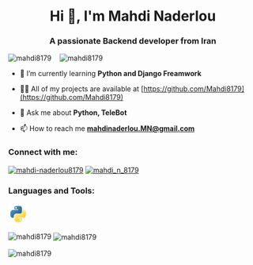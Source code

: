 <h1 align="center">Hi 👋, I'm Mahdi Naderlou</h1>
<h3 align="center">A passionate Backend developer from Iran</h3>

<img align="right" alt="mahdi8179" width = "400" src="https://mir-s3-cdn-cf.behance.net/project_modules/hd/06f21a161921919.63cd7887d0a70.gif">

<p align="left"> <img src="https://komarev.com/ghpvc/?username=mahdi8179&label=Profile%20views&color=0e75b6&style=flat" alt="mahdi8179" /> </p>

- 🌱 I’m currently learning **Python and Django Freamwork**

- 👨‍💻 All of my projects are available at [https://github.com/Mahdi8179](https://github.com/Mahdi8179)

- 💬 Ask me about **Python, TeleBot**

- 📫 How to reach me **mahdinaderlou.MN@gmail.com**

<h3 align="left">Connect with me:</h3>
<p align="left">
<a href="https://linkedin.com/in/mahdi-naderlou8179" target="blank"><img align="center" src="https://raw.githubusercontent.com/rahuldkjain/github-profile-readme-generator/master/src/images/icons/Social/linked-in-alt.svg" alt="mahdi-naderlou8179" height="30" width="40" /></a>
<a href="https://instagram.com/mahdi_n_8179" target="blank"><img align="center" src="https://raw.githubusercontent.com/rahuldkjain/github-profile-readme-generator/master/src/images/icons/Social/instagram.svg" alt="mahdi_n_8179" height="30" width="40" /></a>
</p>

<h3 align="left">Languages and Tools:</h3>
<p align="left"> <a href="https://www.python.org" target="_blank" rel="noreferrer"> <img src="https://raw.githubusercontent.com/devicons/devicon/master/icons/python/python-original.svg" alt="python" width="40" height="40"/> </a> </p>

<p><img align="left" src="https://github-readme-stats.vercel.app/api/top-langs?username=mahdi8179&show_icons=true&locale=en&layout=compact" alt="mahdi8179" /></p>

<p>&nbsp;<img align="center" src="https://github-readme-stats.vercel.app/api?username=mahdi8179&show_icons=true&locale=en" alt="mahdi8179" /></p>

<p><img align="center" src="https://github-readme-streak-stats.herokuapp.com/?user=mahdi8179&" alt="mahdi8179" /></p>
